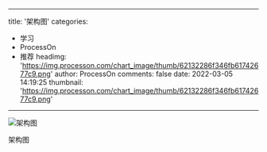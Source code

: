 
---
title: '架构图'
categories: 
 - 学习
 - ProcessOn
 - 推荐
headimg: 'https://img.processon.com/chart_image/thumb/62132286f346fb61742677c9.png'
author: ProcessOn
comments: false
date: 2022-03-05 14:19:25
thumbnail: 'https://img.processon.com/chart_image/thumb/62132286f346fb61742677c9.png'
---

<div>   
<img class="thumb" alt="架构图" src="https://img.processon.com/chart_image/thumb/62132286f346fb61742677c9.png" referrerpolicy="no-referrer">
<p>架构图</p>  
</div>
            